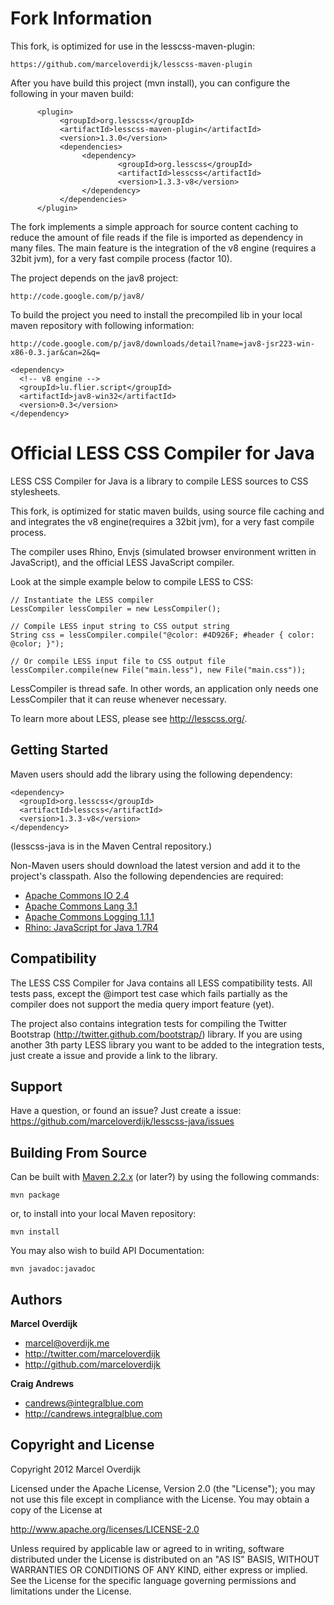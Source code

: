 Fork Information
===================================
This fork, is optimized for use in the lesscss-maven-plugin:

    https://github.com/marceloverdijk/lesscss-maven-plugin

After you have build this project (mvn install), you can configure
the following in your maven build:
          
          <plugin>
               <groupId>org.lesscss</groupId>
               <artifactId>lesscss-maven-plugin</artifactId>
               <version>1.3.0</version>
               <dependencies>
                    <dependency>
                            <groupId>org.lesscss</groupId>
                            <artifactId>lesscss</artifactId>
                            <version>1.3.3-v8</version>
                    </dependency>
               </dependencies>
          </plugin>
          
The fork implements a simple approach for source content caching to reduce the amount of file reads if the file is imported as dependency in many files. 
The main feature is the integration of the v8 engine (requires a 32bit jvm), for a very fast compile process (factor 10).

The project depends on the jav8 project:

    http://code.google.com/p/jav8/

To build the project you need to install the precompiled lib in your local maven repository with following information:

    http://code.google.com/p/jav8/downloads/detail?name=jav8-jsr223-win-x86-0.3.jar&can=2&q=

    <dependency>
      <!-- v8 engine -->
      <groupId>lu.flier.script</groupId>
      <artifactId>jav8-win32</artifactId>
      <version>0.3</version>
    </dependency>


Official LESS CSS Compiler for Java
===================================

LESS CSS Compiler for Java is a library to compile LESS sources to CSS stylesheets.

This fork, is optimized for static maven builds, using source file caching and and integrates the v8 engine(requires a 32bit jvm), for a very fast compile process.


The compiler uses Rhino, Envjs (simulated browser environment written in JavaScript), and the official LESS JavaScript compiler.

Look at the simple example below to compile LESS to CSS:
 
    // Instantiate the LESS compiler
    LessCompiler lessCompiler = new LessCompiler();
    
    // Compile LESS input string to CSS output string
    String css = lessCompiler.compile("@color: #4D926F; #header { color: @color; }");
    
    // Or compile LESS input file to CSS output file
    lessCompiler.compile(new File("main.less"), new File("main.css"));

LessCompiler is thread safe. In other words, an application only needs one LessCompiler that it can reuse whenever necessary.

To learn more about LESS, please see http://lesscss.org/.


Getting Started
---------------

Maven users should add the library using the following dependency:

    <dependency>
      <groupId>org.lesscss</groupId>
      <artifactId>lesscss</artifactId>
      <version>1.3.3-v8</version>
    </dependency>

(lesscss-java is in the Maven Central repository.)

Non-Maven users should download the latest version and add it to the project's classpath. Also the following dependencies are required:

+ <a href="http://commons.apache.org/io/">Apache Commons IO 2.4</a>
+ <a href="http://commons.apache.org/lang/">Apache Commons Lang 3.1</a>
+ <a href="http://commons.apache.org/logging/">Apache Commons Logging 1.1.1</a>
+ <a href="http://www.mozilla.org/rhino/">Rhino: JavaScript for Java 1.7R4</a>


Compatibility
-------------

The LESS CSS Compiler for Java contains all LESS compatibility tests. All tests pass, except the @import test case which fails partially as the compiler does not support the media query import feature (yet).

The project also contains integration tests for compiling the Twitter Bootstrap (http://twitter.github.com/bootstrap/) library. If you are using another 3th party LESS library you want to be added to the integration tests, just create a issue and provide a link to the library.


Support
-------

Have a question, or found an issue? Just create a issue: https://github.com/marceloverdijk/lesscss-java/issues


Building From Source
--------------------

Can be built with [Maven 2.2.x](http://maven.apache.org) (or later?) by using the following commands:

    mvn package

or, to install into your local Maven repository:

    mvn install
    
You may also wish to build API Documentation:

    mvn javadoc:javadoc

Authors
-------

**Marcel Overdijk**

+ marcel@overdijk.me
+ http://twitter.com/marceloverdijk
+ http://github.com/marceloverdijk

**Craig Andrews**

+ candrews@integralblue.com
+ http://candrews.integralblue.com

Copyright and License
---------------------

Copyright 2012 Marcel Overdijk

Licensed under the Apache License, Version 2.0 (the "License");
you may not use this file except in compliance with the License.
You may obtain a copy of the License at

   http://www.apache.org/licenses/LICENSE-2.0

Unless required by applicable law or agreed to in writing, software
distributed under the License is distributed on an "AS IS" BASIS,
WITHOUT WARRANTIES OR CONDITIONS OF ANY KIND, either express or implied.
See the License for the specific language governing permissions and
limitations under the License.
